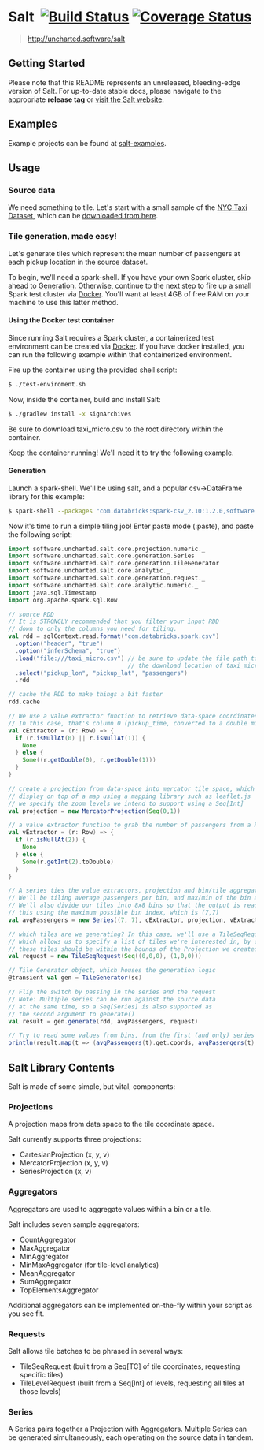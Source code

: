 # Salt &nbsp;[![Build Status](https://travis-ci.org/unchartedsoftware/salt.svg?branch=master)](https://travis-ci.org/unchartedsoftware/salt) [![Coverage Status](https://coveralls.io/repos/unchartedsoftware/salt/badge.svg?branch=master)](https://coveralls.io/r/unchartedsoftware/salt?branch=master)
> http://uncharted.software/salt

## Getting Started

Please note that this README represents an unreleased, bleeding-edge version of Salt. For up-to-date stable docs, please navigate to the appropriate **release tag** or [visit the Salt website](http://uncharted.software/salt).

## Examples

Example projects can be found at [salt-examples](https://github.com/unchartedsoftware/salt-examples).

## Usage

### Source data

We need something to tile. Let's start with a small sample of the [NYC Taxi Dataset](http://www.andresmh.com/nyctaxitrips/), which can be [downloaded from here](http://assets.oculusinfo.com/pantera/taxi_micro.csv).

### Tile generation, made easy!

Let's generate tiles which represent the mean number of passengers at each pickup location in the source dataset.

To begin, we'll need a spark-shell. If you have your own Spark cluster, skip ahead to [Generation](#example-generation). Otherwise, continue to the next step to fire up a small Spark test cluster via [Docker](https://www.docker.com/). You'll want at least 4GB of free RAM on your machine to use this latter method.

#### Using the Docker test container

Since running Salt requires a Spark cluster, a containerized test environment can be created via [Docker](https://www.docker.com/). If you have docker installed, you can run the following example within that containerized environment.

Fire up the container using the provided shell script:

```bash
$ ./test-enviroment.sh
```

Now, inside the container, build and install Salt:

```bash
$ ./gradlew install -x signArchives
```

Be sure to download taxi_micro.csv to the root directory within the container.

Keep the container running! We'll need it to try the following example.

#### <a name="example-generation"></a>Generation

Launch a spark-shell. We'll be using salt, and a popular csv->DataFrame library for this example:

```bash
$ spark-shell --packages "com.databricks:spark-csv_2.10:1.2.0,software.uncharted.salt:salt-core:3.0.0"
```

Now it's time to run a simple tiling job! Enter paste mode (:paste), and paste the following script:

```scala
import software.uncharted.salt.core.projection.numeric._
import software.uncharted.salt.core.generation.Series
import software.uncharted.salt.core.generation.TileGenerator
import software.uncharted.salt.core.analytic._
import software.uncharted.salt.core.generation.request._
import software.uncharted.salt.core.analytic.numeric._
import java.sql.Timestamp
import org.apache.spark.sql.Row

// source RDD
// It is STRONGLY recommended that you filter your input RDD
// down to only the columns you need for tiling.
val rdd = sqlContext.read.format("com.databricks.spark.csv")
  .option("header", "true")
  .option("inferSchema", "true")
  .load("file:///taxi_micro.csv") // be sure to update the file path to reflect
                                  // the download location of taxi_micro.csv
  .select("pickup_lon", "pickup_lat", "passengers")
  .rdd

// cache the RDD to make things a bit faster
rdd.cache

// We use a value extractor function to retrieve data-space coordinates from rows
// In this case, that's column 0 (pickup_time, converted to a double millisecond value) and column 1 (distance)
val cExtractor = (r: Row) => {
  if (r.isNullAt(0) || r.isNullAt(1)) {
    None
  } else {
    Some((r.getDouble(0), r.getDouble(1)))
  }
}

// create a projection from data-space into mercator tile space, which is suitable for
// display on top of a map using a mapping library such as leaflet.js
// we specify the zoom levels we intend to support using a Seq[Int]
val projection = new MercatorProjection(Seq(0,1))

// a value extractor function to grab the number of passengers from a Row
val vExtractor = (r: Row) => {
  if (r.isNullAt(2)) {
    None
  } else {
    Some(r.getInt(2).toDouble)
  }
}

// A series ties the value extractors, projection and bin/tile aggregators together.
// We'll be tiling average passengers per bin, and max/min of the bin averages per tile
// We'll also divide our tiles into 8x8 bins so that the output is readable. We specify
// this using the maximum possible bin index, which is (7,7)
val avgPassengers = new Series((7, 7), cExtractor, projection, vExtractor, MeanAggregator, Some(MinMaxAggregator))

// which tiles are we generating? In this case, we'll use a TileSeqRequest
// which allows us to specify a list of tiles we're interested in, by coordinate.
// these tiles should be within the bounds of the Projection we created earlier
val request = new TileSeqRequest(Seq((0,0,0), (1,0,0)))

// Tile Generator object, which houses the generation logic
@transient val gen = TileGenerator(sc)

// Flip the switch by passing in the series and the request
// Note: Multiple series can be run against the source data
// at the same time, so a Seq[Series] is also supported as
// the second argument to generate()
val result = gen.generate(rdd, avgPassengers, request)

// Try to read some values from bins, from the first (and only) series
println(result.map(t => (avgPassengers(t).get.coords, avgPassengers(t).get.bins)).collect.deep.mkString("\n"))
```

## Salt Library Contents

Salt is made of some simple, but vital, components:

### Projections

A projection maps from data space to the tile coordinate space.

Salt currently supports three projections:
 * CartesianProjection (x, y, v)
 * MercatorProjection (x, y, v)
 * SeriesProjection (x, v)

### Aggregators

Aggregators are used to aggregate values within a bin or a tile.

Salt includes seven sample aggregators:

 * CountAggregator
 * MaxAggregator
 * MinAggregator
 * MinMaxAggregator (for tile-level analytics)
 * MeanAggregator
 * SumAggregator
 * TopElementsAggregator

Additional aggregators can be implemented on-the-fly within your script as you see fit.

### Requests

Salt allows tile batches to be phrased in several ways:

 * TileSeqRequest (built from a Seq[TC] of tile coordinates, requesting specific tiles)
 * TileLevelRequest (built from a Seq[Int] of levels, requesting all tiles at those levels)

### Series

A Series pairs together a Projection with Aggregators. Multiple Series can be generated simultaneously, each operating on the source data in tandem.
